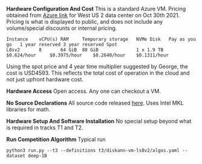 **Hardware Configuration And Cost**
This is a standard Azure VM. Pricing obtained from [Azure link](https://azure.microsoft.com/en-us/pricing/details/virtual-machines/linux/) for West US 2 data center on Oct 30th 2021. Pricing is what is displayed to public, and does not include any volume/special discounts or internal pricing.

```
Instance    vCPU(s) RAM     Temporary storage   NVMe Disk   Pay as you go   1 year reserved	3 year reserved Spot 
L8sv2       8   	64 GiB	80 GiB          	1 x 1.9 TB	$0.624/hour     $0.3975/hour    $0.2640/hour    $0.1311/hour
```

Using the spot price and 4 year time multiplier suggested by George, the cost is USD4593. This reflects the total cost of operation in the cloud and not just upfront hardware cost. 


**Hardware Access**
Open access. Any one can checkout a VM.


**No Source Declarations**
All source code released [here](https://github.com/Microsoft/Diskann). Uses Intel MKL libraries for math. 

**Hardware Setup And Software Installation**
No special setup beyond what is required in tracks T1 and T2. 


**Run Competition Algorithm**
Typical run
```
python3 run.py --t3 --definitions t3/diskann-vm-ls8v2/algos.yaml --dataset deep-1B
```